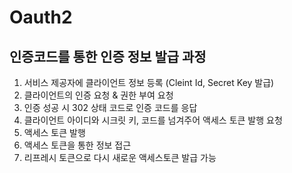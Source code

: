 # Oauth2

## 인증코드를 통한 인증 정보 발급 과정
1. 서비스 제공자에 클라이언트 정보 등록 (Cleint Id, Secret Key 발급)
2. 클라이언트의 인증 요청 & 권한 부여 요청
3. 인증 성공 시 302 상태 코드로 인증  코드를 응답
4. 클라이언트 아이디와 시크릿 키, 코드를 넘겨주어 액세스 토큰 발행 요청
5. 액세스 토큰 발행
6. 액세스 토큰을 통한 정보 접근
7. 리프레시 토큰으로 다시 새로운 액세스토큰 발급 가능